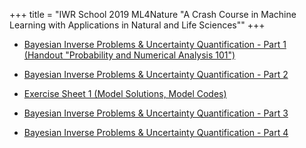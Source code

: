 +++
title = "IWR School 2019 ML4Nature \"A Crash Course in Machine Learning with Applications in Natural and Life Sciences\""
+++

* [Bayesian Inverse Problems & Uncertainty Quantification - Part 1 (Handout "Probability and Numerical Analysis 101")](https://ganymed.math.uni-heidelberg.de/~rscheichl/CMUQ/iwr_ml_biplect1.pdf)


* [Bayesian Inverse Problems & Uncertainty Quantification - Part 2](https://ganymed.math.uni-heidelberg.de/~rscheichl/CMUQ/iwr_ml_biplect2.pdf)


* [Exercise Sheet 1 (Model Solutions, Model Codes)](https://ganymed.math.uni-heidelberg.de/~rscheichl/CMUQ/iwr_ml_exercises.pdf)


* [Bayesian Inverse Problems & Uncertainty Quantification - Part 3](https://ganymed.math.uni-heidelberg.de/~rscheichl/CMUQ/iwr_ml_biplect3.pdf)


* [Bayesian Inverse Problems & Uncertainty Quantification - Part 4](https://ganymed.math.uni-heidelberg.de/~rscheichl/CMUQ/iwr_ml_biplect4.pdf)